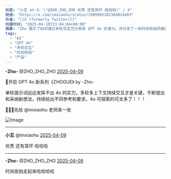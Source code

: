 ```yaml
---
标题: "小互 on X: \"@ZHO_ZHO_ZHO 优秀 还有耳环 哈哈哈\" / X"
链接: "https://x.com/imxiaohu/status/1909905102384824403"
作者: "[[X (formerly Twitter)]]"
创建时间: "2025-04-10T23:04:04+08:00"
摘要: "Zho 展示了如何通过多轮交互充分发挥 GPT 4o 的潜力，并分享了一张时尚街拍风格的图片。"
tags:
  - "AI"
  - "GPT 4o"
  - "多轮交互"
  - "时尚街拍"
  - "产品"
---
```

**\-Zho-** @ZHO\_ZHO\_ZHO [2025-04-09](https://x.com/ZHO_ZHO_ZHO/status/1909840379324907982)

📸开启 GPT 4o 新系列《ZHOGUE》 by -Zho-

单轮提示词远远发挥不出 4o 的实力，多轮多上下文持续交互才是关键，不断提出和采纳新想法，持续给出不同参考和要求，4o 可探索的可太多了！！！

🤣🤣🤣先给 @imxiaohu 老师来一张

![Image](https://pbs.twimg.com/media/GoEdrenbwAAivgy?format=jpg&name=large)

---

**小互** @imxiaohu [2025-04-09](https://x.com/imxiaohu/status/1909905102384824403)

优秀 还有耳环 哈哈哈

---

**\-Zho-** @ZHO\_ZHO\_ZHO [2025-04-09](https://x.com/ZHO_ZHO_ZHO/status/1909905337018376551)

时尚街拍走起来哈哈哈哈